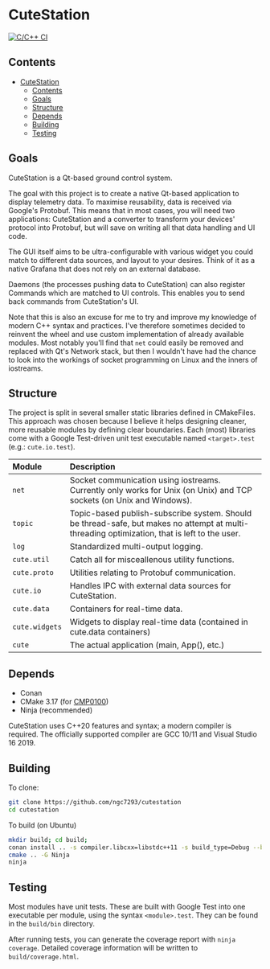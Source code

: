 # CuteStation

[![C/C++ CI](https://github.com/ngc7293/cutestation/actions/workflows/build.yml/badge.svg)](https://github.com/ngc7293/cutestation/actions/workflows/build.yml)

## Contents

- [CuteStation](#cutestation)
  - [Contents](#contents)
  - [Goals](#goals)
  - [Structure](#structure)
  - [Depends](#depends)
  - [Building](#building)
  - [Testing](#testing)

## Goals

CuteStation is a Qt-based ground control system.

The goal with this project is to create a native Qt-based application to display
telemetry data. To maximise reusability, data is received via Google's Protobuf.
This means that in most cases, you will need two applications: CuteStation and a
converter to transform your devices' protocol into Protobuf, but will save on
writing all that data handling and UI code.

The GUI itself aims to be ultra-configurable with various widget you could match
to different data sources, and layout to your desires. Think of it as a native
Grafana that does not rely on an external database.

Daemons (the processes pushing data to CuteStation) can also register Commands
which are matched to UI controls. This enables you to send back commands from
CuteStation's UI.

Note that this is also an excuse for me to try and improve my knowledge of
modern C++ syntax and practices. I've therefore sometimes decided to reinvent
the wheel and use custom implementation of already available modules. Most
notably you'll find that `net` could easily be removed and replaced with Qt's
Network stack, but then I wouldn't have had the chance to look into the workings
of socket programming on Linux and the inners of iostreams.

## Structure

The project is split in several smaller static libraries defined in CMakeFiles.
This approach was chosen because I believe it helps designing cleaner, more
reusable modules by defining clear boundaries. Each (most) libraries come with
a Google Test-driven unit test executable named `<target>.test` (e.g.:
`cute.io.test`).

| Module        | Description
|:--------------|:--------------------------------------------------------------
| `net`         | Socket communication using iostreams. Currently only works for Unix (on Unix) and TCP sockets (on Unix and Windows).
| `topic`       | Topic-based publish-subscribe system. Should be thread-safe, but makes no attempt at multi-threading optimization, that is left to the user.
| `log`         | Standardized multi-output logging.
| `cute.util`   | Catch all for misceallenous utility functions.
| `cute.proto`  | Utilities relating to Protobuf communication.
| `cute.io`     | Handles IPC with external data sources for CuteStation.
| `cute.data`   | Containers for real-time data.
| `cute.widgets`| Widgets to display real-time data (contained in cute.data containers)
| `cute`        | The actual application (main, App(), etc.)

## Depends

- Conan
- CMake 3.17 (for [CMP0100](https://cmake.org/cmake/help/v3.17/policy/CMP0100.html))
- Ninja (recommended)

CuteStation uses C++20 features and syntax; a modern compiler is required. The
officially supported compiler are GCC 10/11 and Visual Studio 16 2019.

## Building

To clone:

```bash
git clone https://github.com/ngc7293/cutestation
cd cutestation
```

To build (on Ubuntu)

```bash
mkdir build; cd build;
conan install .. -s compiler.libcxx=libstdc++11 -s build_type=Debug --build=missing
cmake .. -G Ninja
ninja
```

## Testing

Most modules have unit tests. These are built with Google Test into one
executable per module, using the syntax `<module>.test`. They can be found in
the `build/bin` directory.

After running tests, you can generate the coverage report with `ninja coverage`.
Detailed coverage information will be written to `build/coverage.html`.
